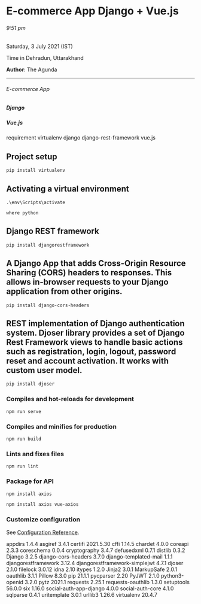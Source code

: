<h1>E-commerce App Django + Vue.js</h1>

<h6>9:51 pm</h6>
<p>Saturday, 3 July 2021 (IST)</p>
<p>Time in Dehradun, Uttarakhand</p>
<p><b>Author</b>: The Agunda </p>
<hr>
<h6>E-commerce App</h6>

<h5>Django</h5>
<h5>Vue.js</h5>
requirement
    virtualenv
    django
    django-rest-framework
    vue.js



## Project setup
```
pip install virtualenv

```
## Activating a virtual environment
```
.\env\Scripts\activate
```

```
where python
```
## Django REST framework
```
pip install djangorestframework
```

## A Django App that adds Cross-Origin Resource Sharing (CORS) headers to responses. This allows in-browser requests to your Django application from other origins.
```
pip install django-cors-headers
```
## REST implementation of Django authentication system. Djoser library provides a set of Django Rest Framework views to handle basic actions such as registration, login, logout, password reset and account activation. It works with custom user model.
```
pip install djoser
```
### Compiles and hot-reloads for development
```
npm run serve
```

### Compiles and minifies for production
```
npm run build
```

### Lints and fixes files
```
npm run lint
```

### Package for API
```
npm install axios
```
```
npm install axios vue-axios
```

### Customize configuration
See [Configuration Reference](https://cli.vuejs.org/config/).


appdirs                       1.4.4
asgiref                       3.4.1
certifi                       2021.5.30
cffi                          1.14.5
chardet                       4.0.0
coreapi                       2.3.3
coreschema                    0.0.4
cryptography                  3.4.7
defusedxml                    0.7.1
distlib                       0.3.2
Django                        3.2.5
django-cors-headers           3.7.0
django-templated-mail         1.1.1
djangorestframework           3.12.4
djangorestframework-simplejwt 4.7.1
djoser                        2.1.0
filelock                      3.0.12
idna                          2.10
itypes                        1.2.0
Jinja2                        3.0.1
MarkupSafe                    2.0.1
oauthlib                      3.1.1
Pillow                        8.3.0
pip                           21.1.1
pycparser                     2.20
PyJWT                         2.1.0
python3-openid                3.2.0
pytz                          2021.1
requests                      2.25.1
requests-oauthlib             1.3.0
setuptools                    56.0.0
six                           1.16.0
social-auth-app-django        4.0.0
social-auth-core              4.1.0
sqlparse                      0.4.1
uritemplate                   3.0.1
urllib3                       1.26.6
virtualenv                    20.4.7
